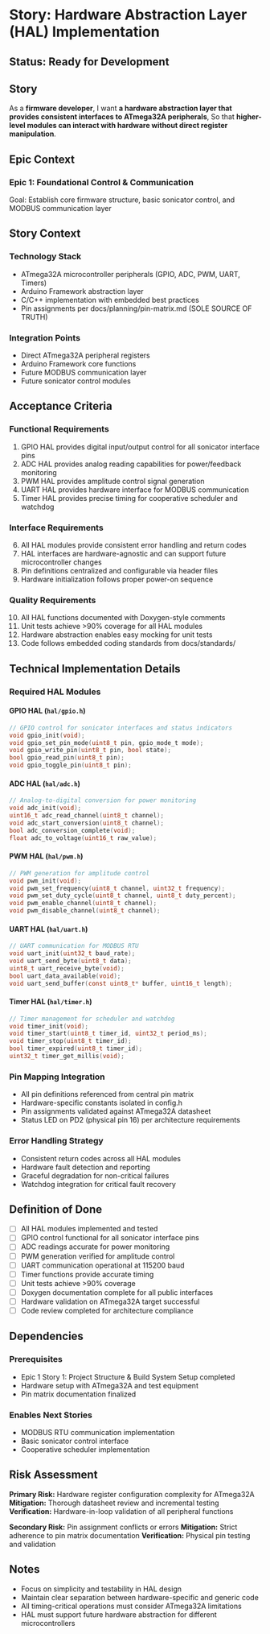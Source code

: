 # Story: Hardware Abstraction Layer (HAL) Implementation

## Status: Ready for Development

## Story

As a **firmware developer**,
I want **a hardware abstraction layer that provides consistent interfaces to ATmega32A peripherals**,
So that **higher-level modules can interact with hardware without direct register manipulation**.

## Epic Context

### Epic 1: Foundational Control & Communication

Goal: Establish core firmware structure, basic sonicator control, and MODBUS communication layer

## Story Context

### Technology Stack

- ATmega32A microcontroller peripherals (GPIO, ADC, PWM, UART, Timers)
- Arduino Framework abstraction layer
- C/C++ implementation with embedded best practices
- Pin assignments per docs/planning/pin-matrix.md (SOLE SOURCE OF TRUTH)

### Integration Points

- Direct ATmega32A peripheral registers
- Arduino Framework core functions
- Future MODBUS communication layer
- Future sonicator control modules

## Acceptance Criteria

### Functional Requirements

1. GPIO HAL provides digital input/output control for all sonicator interface pins
2. ADC HAL provides analog reading capabilities for power/feedback monitoring
3. PWM HAL provides amplitude control signal generation
4. UART HAL provides hardware interface for MODBUS communication
5. Timer HAL provides precise timing for cooperative scheduler and watchdog

### Interface Requirements

6. All HAL modules provide consistent error handling and return codes
7. HAL interfaces are hardware-agnostic and can support future microcontroller changes
8. Pin definitions centralized and configurable via header files
9. Hardware initialization follows proper power-on sequence

### Quality Requirements

10. All HAL functions documented with Doxygen-style comments
11. Unit tests achieve >90% coverage for all HAL modules
12. Hardware abstraction enables easy mocking for unit tests
13. Code follows embedded coding standards from docs/standards/

## Technical Implementation Details

### Required HAL Modules

#### GPIO HAL (`hal/gpio.h`)

```c
// GPIO control for sonicator interfaces and status indicators
void gpio_init(void);
void gpio_set_pin_mode(uint8_t pin, gpio_mode_t mode);
void gpio_write_pin(uint8_t pin, bool state);
bool gpio_read_pin(uint8_t pin);
void gpio_toggle_pin(uint8_t pin);
```

#### ADC HAL (`hal/adc.h`)

```c
// Analog-to-digital conversion for power monitoring
void adc_init(void);
uint16_t adc_read_channel(uint8_t channel);
void adc_start_conversion(uint8_t channel);
bool adc_conversion_complete(void);
float adc_to_voltage(uint16_t raw_value);
```

#### PWM HAL (`hal/pwm.h`)

```c
// PWM generation for amplitude control
void pwm_init(void);
void pwm_set_frequency(uint8_t channel, uint32_t frequency);
void pwm_set_duty_cycle(uint8_t channel, uint8_t duty_percent);
void pwm_enable_channel(uint8_t channel);
void pwm_disable_channel(uint8_t channel);
```

#### UART HAL (`hal/uart.h`)

```c
// UART communication for MODBUS RTU
void uart_init(uint32_t baud_rate);
void uart_send_byte(uint8_t data);
uint8_t uart_receive_byte(void);
bool uart_data_available(void);
void uart_send_buffer(const uint8_t* buffer, uint16_t length);
```

#### Timer HAL (`hal/timer.h`)

```c
// Timer management for scheduler and watchdog
void timer_init(void);
void timer_start(uint8_t timer_id, uint32_t period_ms);
void timer_stop(uint8_t timer_id);
bool timer_expired(uint8_t timer_id);
uint32_t timer_get_millis(void);
```

### Pin Mapping Integration

- All pin definitions referenced from central pin matrix
- Hardware-specific constants isolated in config.h
- Pin assignments validated against ATmega32A datasheet
- Status LED on PD2 (physical pin 16) per architecture requirements

### Error Handling Strategy

- Consistent return codes across all HAL modules
- Hardware fault detection and reporting
- Graceful degradation for non-critical failures
- Watchdog integration for critical fault recovery

## Definition of Done

- [ ] All HAL modules implemented and tested
- [ ] GPIO control functional for all sonicator interface pins
- [ ] ADC readings accurate for power monitoring
- [ ] PWM generation verified for amplitude control
- [ ] UART communication operational at 115200 baud
- [ ] Timer functions provide accurate timing
- [ ] Unit tests achieve >90% coverage
- [ ] Doxygen documentation complete for all public interfaces
- [ ] Hardware validation on ATmega32A target successful
- [ ] Code review completed for architecture compliance

## Dependencies

### Prerequisites

- Epic 1 Story 1: Project Structure & Build System Setup completed
- Hardware setup with ATmega32A and test equipment
- Pin matrix documentation finalized

### Enables Next Stories

- MODBUS RTU communication implementation
- Basic sonicator control interface
- Cooperative scheduler implementation

## Risk Assessment

**Primary Risk:** Hardware register configuration complexity for ATmega32A
**Mitigation:** Thorough datasheet review and incremental testing
**Verification:** Hardware-in-loop validation of all peripheral functions

**Secondary Risk:** Pin assignment conflicts or errors
**Mitigation:** Strict adherence to pin matrix documentation
**Verification:** Physical pin testing and validation

## Notes

- Focus on simplicity and testability in HAL design
- Maintain clear separation between hardware-specific and generic code
- All timing-critical operations must consider ATmega32A limitations
- HAL must support future hardware abstraction for different microcontrollers
